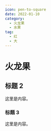 ```yaml
---
icon: pen-to-square
date: 2022-01-10
category:
  - 火龙果
  - 水果
tag:
  - 红
  - 大
---
```


# 火龙果
<!-- more -->
## 标题 2

这里是内容。

### 标题 3

这里是内容。
